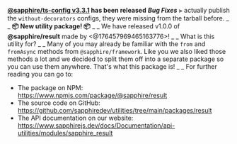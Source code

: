 **[@sapphire/ts-config v3.3.1](https://github.com/sapphiredev/utilities/compare/@sapphire/ts-config@3.3.0...@sapphire/ts-config@3.3.1) has been released**
_**Bug Fixes**_
⫸ actually publish the `without-decorators` configs, they were missing from the tarball before.
_ _
**📦 New utility package! 📦**
_ _
We have released v1.0.0 of **@sapphire/result** made by <@176457969465163776>!
_ _
What is this utility for?
_ _
Many of you may already be familiar with the `from` and `fromAsync` methods from `@sapphire/framework`. Like you we also liked those methods a lot and we decided to split them off into a separate package so you can use them anywhere. That's what this package is!
_ _
For further reading you can go to:
-   The package on NPM: <https://www.npmjs.com/package/@sapphire/result>
-   The source code on GitHub: <https://github.com/sapphiredev/utilities/tree/main/packages/result>
-   The API documentation on our website: <https://www.sapphirejs.dev/docs/Documentation/api-utilities/modules/sapphire_result>